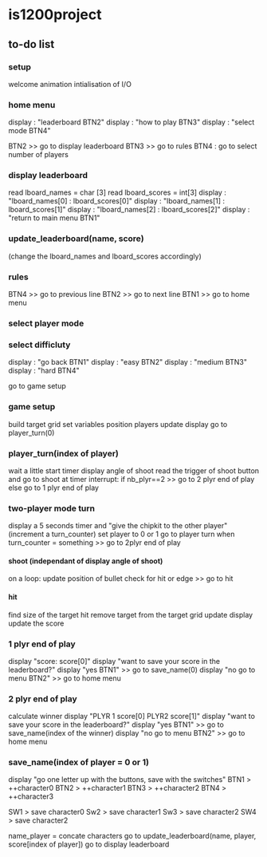 # is1200project

## to-do list

### setup
welcome animation
intialisation of I/O

### home menu
display : "leaderboard BTN2"
display : "how to play BTN3"
display : "select mode BTN4"

BTN2 >> go to display leaderboard
BTN3 >> go to rules
BTN4 : go to select number of players

### display leaderboard
read lboard_names = char [3]
read lboard_scores = int[3]
display : "lboard_names[0] : lboard_scores[0]"
display : "lboard_names[1] : lboard_scores[1]"
display : "lboard_names[2] : lboard_scores[2]"
display : "return to main menu BTN1"

### update_leaderboard(name, score)
(change the lboard_names and lboard_scores accordingly)

### rules
BTN4 >> go to previous line
BTN2 >> go to next line
BTN1 >> go to home menu

### select player mode


### select difficluty
display : "go back BTN1"
display : "easy BTN2"
display : "medium BTN3"
display : "hard BTN4"

go to game setup

### game setup
build target grid
set variables
position players
update display
go to player_turn(0)

### player_turn(index of player)
wait a little
start timer
display angle of shoot
read the trigger of shoot button and go to shoot
at timer interrupt:
if nb_plyr==2 >> go to 2 plyr end of play
else go to 1 plyr end of play

### two-player mode turn
display a 5 seconds timer and "give the chipkit to the other player" (increment a turn_counter)
set player to 0 or 1
go to player turn
when turn_counter = something >> go to 2plyr end of play

#### shoot (independant of display angle of shoot)
on a loop:
update position of bullet
check for hit or edge >> go to hit

#### hit
find size of the target hit
remove target from the target grid
update display
update the score

### 1 plyr end of play
display "score: score[0]"
display "want to save your score in the leaderboard?"
display "yes BTN1" >> go to save_name(0)
display "no go to menu BTN2" >> go to home menu

### 2 plyr end of play
calculate winner
display "PLYR 1 score[0] PLYR2 score[1]"
display "want to save your score in the leaderboard?"
display "yes BTN1" >> go to save_name(index of the winner)
display "no go to menu BTN2" >> go to home menu

### save_name(index of player = 0 or 1)
display "go one letter up with the buttons, save with the switches"
BTN1 > ++character0
BTN2 > ++character1
BTN3 > ++character2
BTN4 > ++character3

SW1 > save character0
Sw2 > save character1
Sw3 > save character2
SW4 > save character2

name_player = concate characters
go to update_leaderboard(name, player, score[index of player])
go to display leaderboard

